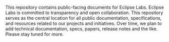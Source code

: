 This repository contains public-facing documents for Eclipse Labs. Eclipse Labs is committed to transparency and open collaboration. This repository serves as the central location for all public documentation, specifications, and resources related to our projects and initiatives. Over time, we plan to add technical documentation, specs, papers, release notes and the like. Please stay tuned for more.
